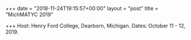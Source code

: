 +++
date = "2018-11-24T19:15:57+00:00"
layout = "post"
title = "MichMATYC 2019"

+++
Host: Henry Ford College, Dearborn, Michigan. Dates: October 11 - 12, 2019.